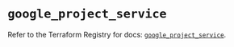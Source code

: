 # `google_project_service`

Refer to the Terraform Registry for docs: [`google_project_service`](https://registry.terraform.io/providers/hashicorp/google-beta/5.40.0/docs/resources/google_project_service).

